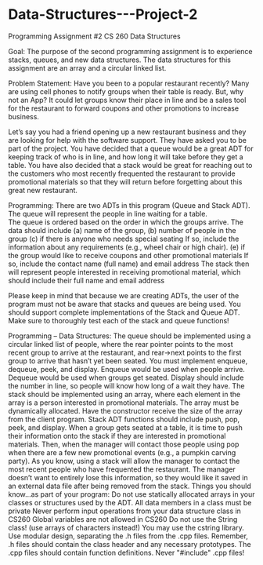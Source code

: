 # Data-Structures---Project-2
Programming Assignment #2
CS 260 Data Structures

Goal: The purpose of the second programming assignment is to experience stacks, queues, and new data structures. The data structures for this assignment are an array and a circular linked list. 

Problem Statement: 
Have you been to a popular restaurant recently? Many are using cell phones to notify groups when their table is ready. But, why not an App? It could let groups know their place in line and be a sales tool for the restaurant to forward coupons and other promotions to increase business. 

Let’s say you had a friend opening up a new restaurant business and they are looking for help with the software support. They have asked you to be part of the project. You have decided that a queue would be a great ADT for keeping track of who is in line, and how long it will take before they get a table. You have also decided that a stack would be great for reaching out to the customers who most recently frequented the restaurant to provide promotional materials so that they will return before forgetting about this great new restaurant.

Programming: There are two ADTs in this program (Queue and Stack ADT). 
The queue will represent the people in line waiting for a table.  
The queue is ordered based on the order in which the groups arrive. The data should include
(a) name of the group, 
(b) number of people in the group
(c) if there is anyone who needs special seating 
If so, include the information about any requirements (e.g., wheel chair or high chair).
(e) if the group would like to receive coupons and other promotional materials
If so, include the contact name (full name) and email address
The stack then will represent people interested in receiving promotional material, which should include their full name and email address

Please keep in mind that because we are creating ADTs, the user of the program must not be aware that stacks and queues are being used. You should support complete implementations of the Stack and Queue ADT. Make sure to thoroughly test each of the stack and queue functions!

Programming – Data Structures: 
The queue should be implemented using a circular linked list of people, where the rear pointer points to the most recent group to arrive at the restaurant, and rear->next points to the first group to arrive that hasn’t yet been seated. You must implement enqueue, dequeue, peek, and display. Enqueue would be used when people arrive. Dequeue would be used when groups get seated. Display should include the number in line, so people will know how long of a wait they have.
The stack should be implemented using an array, where each element in the array is a person interested in promotional materials. The array must be dynamically allocated. Have the constructor receive the size of the array from the client program. Stack ADT functions should include push, pop, peek, and display. When a group gets seated at a table, it is time to push their information onto the stack if they are interested in promotional materials. 
Then, when the manager will contact those people using pop when there are a few new promotional events (e.g., a pumpkin carving party). As you know, using a stack will allow the manager to contact the most recent people who have frequented the restaurant. The manager doesn’t want to entirely lose this information, so they would like it saved in an external data file after being removed from the stack. 
Things you should know...as part of your program:
Do not use statically allocated arrays in your classes or structures used by the ADT. 
All data members in a class must be private
Never perform input operations from your data structure class in CS260
Global variables are not allowed in CS260
Do not use the String class! (use arrays of characters instead!) You may use the cstring library.
Use modular design, separating the .h files from the .cpp files. Remember, .h files should contain the class header and any necessary prototypes. The .cpp files should contain function definitions. Never "#include" .cpp files!
